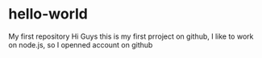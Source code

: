 # hello-world
My first repository
Hi Guys
this is my first prroject on github, I like to work on node.js, so I openned account on github
